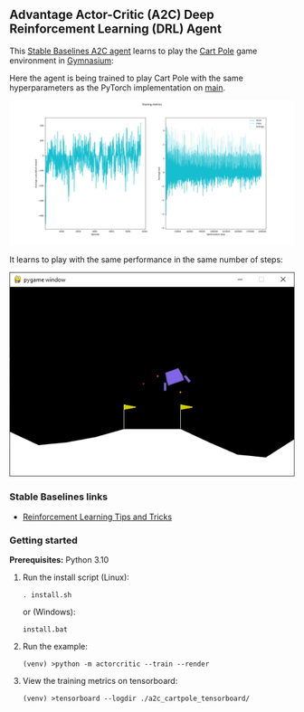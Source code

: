 ## Advantage Actor-Critic (A2C) Deep Reinforcement Learning (DRL) Agent

This [Stable Baselines A2C agent](https://stable-baselines3.readthedocs.io/en/master/modules/a2c.html) learns to play the [Cart Pole](https://gymnasium.farama.org/environments/classic_control/cart_pole/) game environment in [Gymnasium](https://gymnasium.farama.org/content/basic_usage/):

Here the agent is being trained to play Cart Pole with the same hyperparameters as the PyTorch implementation on [main](https://github.com/alpine-chamois/actor-critic/tree/main).

![Training metrics](images/training-metrics.png)

It learns to play with the same performance in the same number of steps:

![Evaluations](images/evaluation.png)

### Stable Baselines links
* [Reinforcement Learning Tips and Tricks](https://stable-baselines3.readthedocs.io/en/master/guide/rl_tips.html)

### Getting started

__Prerequisites:__ Python 3.10 

1. Run the install script (Linux):
    ```
    . install.sh
    ```
    or (Windows):
    ```
    install.bat
    ```
1. Run the example:
    ```
    (venv) >python -m actorcritic --train --render
    ```
1. View the training metrics on tensorboard:
    ```
   (venv) >tensorboard --logdir ./a2c_cartpole_tensorboard/
    ```

